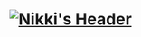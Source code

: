 # [![Nikki's Header](https://raw.githubusercontent.com/niikkiin/niikkiin/main/assets/header-banner.png)](https://www.nikkiabarca.me)